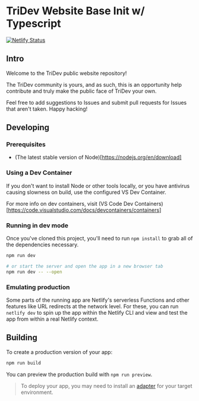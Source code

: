 # TriDev Website Base Init w/ Typescript

[![Netlify Status](https://api.netlify.com/api/v1/badges/5ed32b41-84a9-4b10-8205-ddecaab3182c/deploy-status)](https://app.netlify.com/sites/tricitiesdev/deploys)


## Intro

Welcome to the TriDev public website repository!

The TriDev community is yours, and as such, this is an opportunity help contribute and truly make the public face of TriDev your own.

Feel free to add suggestions to Issues and submit pull requests for Issues that aren't taken. Happy hacking! 

## Developing

### Prerequisites

* (The latest stable version of Node)[https://nodejs.org/en/download]

### Using a Dev Container

If you don't want to install Node or other tools locally, or you have antivirus causing slowness on build, use the configured VS Dev Container.

For more info on dev containers, visit (VS Code Dev Containers)[https://code.visualstudio.com/docs/devcontainers/containers]

### Running in dev mode

Once you've cloned this project, you'll need to run `npm install` to grab all of the dependencies necessary.

```bash
npm run dev

# or start the server and open the app in a new browser tab
npm run dev -- --open
```

### Emulating production

Some parts of the running app are Netlify's serverless Functions and other features like URL redirects at the network level. For these, you can run `netlify dev` to spin up the app within the Netlify CLI and view and test the app from within a real Netlify context.

## Building

To create a production version of your app:

```bash
npm run build
```

You can preview the production build with `npm run preview`.

> To deploy your app, you may need to install an [adapter](https://kit.svelte.dev/docs/adapters) for your target environment.
